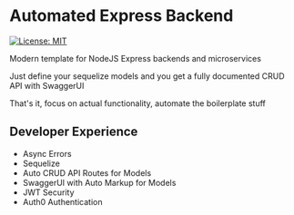 # Automated Express Backend

[![License: MIT](https://img.shields.io/badge/License-MIT-yellow.svg)](https://opensource.org/licenses/MIT)

Modern template for NodeJS Express backends and microservices

Just define your sequelize models and you get a fully documented CRUD API with SwaggerUI

That's it, focus on actual functionality, automate the boilerplate stuff

## Developer Experience

- Async Errors
- Sequelize
- Auto CRUD API Routes for Models
- SwaggerUI with Auto Markup for Models
- JWT Security
- Auth0 Authentication
